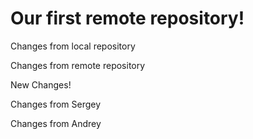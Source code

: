 # Our first remote repository! 

Changes from local repository

Changes from remote repository

New Changes!

Changes from Sergey

Changes from Andrey
